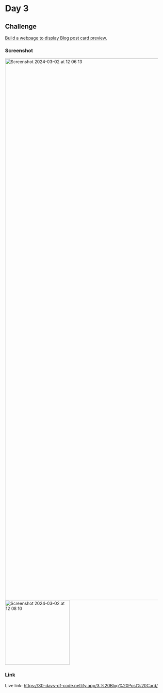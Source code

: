 # Day 3

## Challenge

[Build a webpage to display Blog post card preview.](https://blog-preview-card-nuxt.netlify.app/)

### Screenshot

<img width="1786" alt="Screenshot 2024-03-02 at 12 06 13" src="https://github.com/amitkumarnagar/30-Days-of-Code/assets/36877629/8fab98bf-d216-41e2-864b-9c51e376a628">
<img width="213" alt="Screenshot 2024-03-02 at 12 08 10" src="https://github.com/amitkumarnagar/30-Days-of-Code/assets/36877629/911a09fc-efab-4dc1-9d14-878752991d0c">

### Link

Live link: https://30-days-of-code.netlify.app/3.%20Blog%20Post%20Card/
